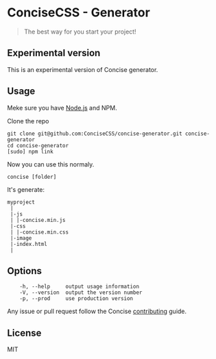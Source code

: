 # ConciseCSS - Generator
> The best way for you start your project!  

## Experimental version
This is an experimental version of Concise generator.

## Usage

Meke sure you have [Node.js](http://nodejs.org) and NPM.

Clone the repo
```
git clone git@github.com:ConciseCSS/concise-generator.git concise-generator
cd concise-generator
[sudo] npm link
```

Now you can use this normaly.

`concise [folder]`

It's generate:

```
myproject
 |
 |-js
 | |-concise.min.js
 |-css
 | |-concise.min.css
 |-image
 |-index.html
 |
```

## Options
```
    -h, --help     output usage information
    -V, --version  output the version number
    -p, --prod     use production version
```

Any issue or pull request follow the Concise [contributing](https://github.com/ConciseCSS/concise.css/blob/master/CONTRIBUTING.md) guide.

## License
MIT

